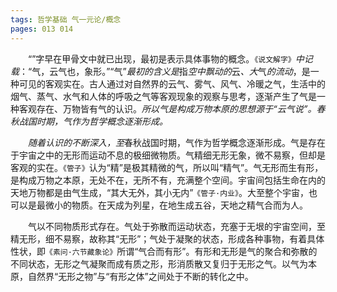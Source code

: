 ```yaml
---
tags: 哲学基础 气一元论/概念
pages: 013 014
---
```

&emsp;&emsp;“<span><span src="甲骨文-气.png" width=3% class="internal-embed"></span></span>”字早在甲骨文中就已出现，最初是表示具体事物的概念。`《说文解字》`<dfn>中记载</dfn>：“气，云气也，象形。”“气”<dfn>最初的含义是</dfn>指<dfn>空中飘动的</dfn>云<dfn>、大</dfn>气<dfn>的流动</dfn>，是一种可见的客观实在。古人通过对自然界的云气、雾气、风气、冷暖之气，生活中的烟气、蒸气、水气和人体的呼吸之气等客观现象的观察与思考，逐渐产生了气是一种客观存在、万物皆有气的认识。<dfn>所以气是构成万物本原的思想源于“云气说”。春秋战国时期，气作为哲学概念逐渐形成。</dfn>

&emsp;&emsp;<dfn>随着认识的不断深入，至</dfn>春秋战国时期，气作为哲学概念逐渐形成。气是存在于宇宙之中的无形而运动不息的极细微物质。气精细无形无象，微不易察，但却是客观的实在。`《管子》`认为“精”是极其精微的气，所以叫“精气”。气无形而生有形，是构成万物之本原，无处不在，无所不有，充满整个空间。宇宙间包括生命在内的天地万物都是由气生成，“其大无外，其小无内”`《管子·内业》`。大至整个宇宙，也可以是最微小的物质。在天成为列星，在地生成五谷，天地之精气合而为人。

&emsp;&emsp;气以不同物质形式存在。气处于弥散而运动状态，充塞于无垠的宇宙空间，至精无形，细不易察，故称其“无形”；气处于凝聚的状态，形成各种事物，有着具体性状，即`《素问·六节藏象论》`所谓“气合而有形”。有形和无形是气的聚合和弥散的不同状态，无形之气凝聚而成有质之形，形消质散又复归于无形之气。以气为本原，自然界“无形之物”与“有形之体”之间处于不断的转化之中。